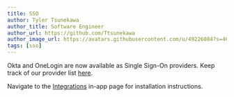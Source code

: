 ```yaml
---
title: SSO
author: Tyler Tsunekawa
author_title: Software Engineer
author_url: https://github.com/Ttsunekawa
author_image_url: https://avatars.githubusercontent.com/u/49226084?s=460&u=1a98c9678905eb4eca02a40104d394c246e42554&v=4
tags: [sso]
---
```


Okta and OneLogin are now available as Single Sign-On providers. Keep track of our provider list [here](/docs/sso#available-providers).

Navigate to the [Integrations](https://api.effx.com/integrations) in-app page for installation instructions.
